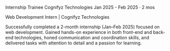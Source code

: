 Internship Trainee
Cognifyz Technologies
Jan 2025 - Feb 2025 · 2 mos

Web Development Intern | Cognifyz Technologies

Successfully completed a 2-month internship (Jan–Feb 2025) focused on web development. Gained hands-on experience in both front-end and back-end technologies, honed communication and coordination skills, and delivered tasks with attention to detail and a passion for learning.
